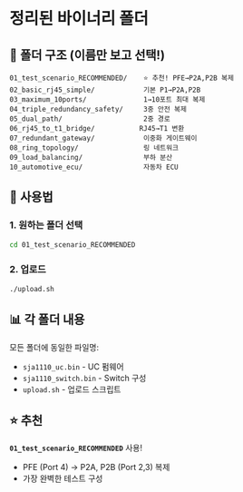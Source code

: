 # 정리된 바이너리 폴더

## 📁 폴더 구조 (이름만 보고 선택!)

```
01_test_scenario_RECOMMENDED/    ⭐ 추천! PFE→P2A,P2B 복제
02_basic_rj45_simple/            기본 P1→P2A,P2B
03_maximum_10ports/              1→10포트 최대 복제
04_triple_redundancy_safety/     3중 안전 복제
05_dual_path/                    2중 경로
06_rj45_to_t1_bridge/           RJ45→T1 변환
07_redundant_gateway/            이중화 게이트웨이
08_ring_topology/                링 네트워크
09_load_balancing/               부하 분산
10_automotive_ecu/               자동차 ECU
```

## 🚀 사용법

### 1. 원하는 폴더 선택
```bash
cd 01_test_scenario_RECOMMENDED
```

### 2. 업로드
```bash
./upload.sh
```

## 📊 각 폴더 내용

모든 폴더에 동일한 파일명:
- `sja1110_uc.bin` - UC 펌웨어
- `sja1110_switch.bin` - Switch 구성
- `upload.sh` - 업로드 스크립트

## ⭐ 추천

**`01_test_scenario_RECOMMENDED`** 사용!
- PFE (Port 4) → P2A, P2B (Port 2,3) 복제
- 가장 완벽한 테스트 구성